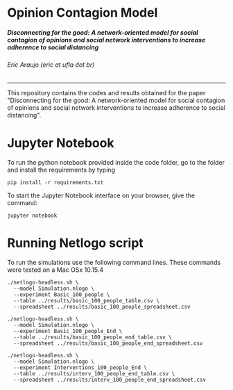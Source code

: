 # Opinion Contagion Model


##### Disconnecting for the good: A network-oriented model for social contagion of opinions and social network interventions to increase adherence to social distancing


###### Eric Araujo (eric at ufla dot br)

---

This repository contains the codes and results obtained for the paper "Disconnecting for the good: A network-oriented model for social contagion of opinions and social network interventions to increase adherence to social distancing". 

# Jupyter Notebook

To run the python notebook provided inside the code folder, go to the folder and install the requirements by typing 

```
pip install -r requirements.txt
```

To start the Jupyter Notebook interface on your browser, give the command:

```
jupyter notebook
```


# Running Netlogo script

To run the simulations use the following command lines. These commands were tested on a Mac OSx 10.15.4

```
./netlogo-headless.sh \
  --model Simulation.nlogo \
  --experiment Basic_100_people \
  --table ../results/basic_100_people_table.csv \
  --spreadsheet ../results/basic_100_people_spreadsheet.csv
```

```
./netlogo-headless.sh \
  --model Simulation.nlogo \
  --experiment Basic_100_people_End \
  --table ../results/basic_100_people_end_table.csv \
  --spreadsheet ../results/basic_100_people_end_spreadsheet.csv
```

```
./netlogo-headless.sh \
  --model Simulation.nlogo \
  --experiment Interventions_100_people_End \
  --table ../results/interv_100_people_end_table.csv \
  --spreadsheet ../results/interv_100_people_end_spreadsheet.csv
```